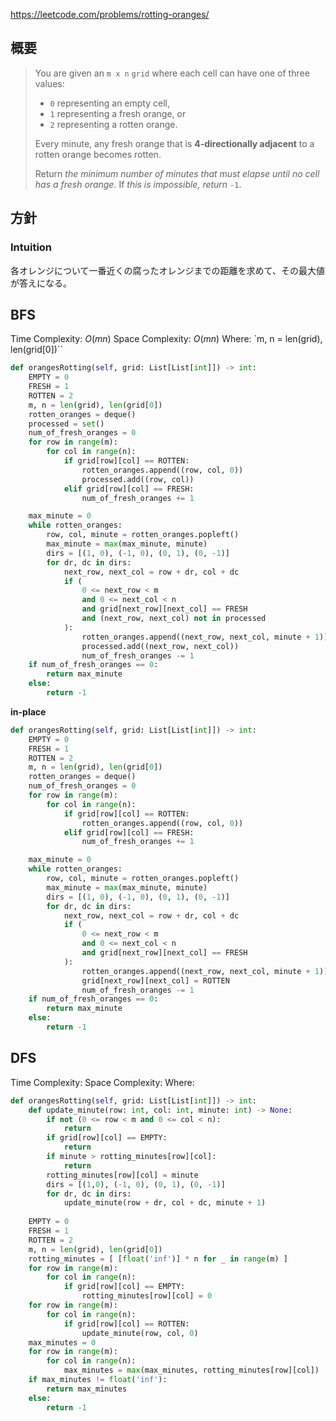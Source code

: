 https://leetcode.com/problems/rotting-oranges/


## 概要
>You are given an `m x n` `grid` where each cell can have one of three values:
>- `0` representing an empty cell,
>- `1` representing a fresh orange, or
>- `2` representing a rotten orange.
>
> Every minute, any fresh orange that is **4-directionally adjacent** to a rotten orange becomes rotten.
> 
>Return _the minimum number of minutes that must elapse until no cell has a fresh orange_. If _this is impossible, return_ `-1`.
## 方針
### Intuition
各オレンジについて一番近くの腐ったオレンジまでの距離を求めて、その最大値が答えになる。

## BFS
Time Complexity: $O(mn)$
Space Complexity: $O(mn)$
Where: `m, n = len(grid), len(grid[0])``


```python
def orangesRotting(self, grid: List[List[int]]) -> int:
	EMPTY = 0
	FRESH = 1
	ROTTEN = 2
	m, n = len(grid), len(grid[0])
	rotten_oranges = deque()
	processed = set()
	num_of_fresh_oranges = 0
	for row in range(m):
		for col in range(n):
			if grid[row][col] == ROTTEN:
				rotten_oranges.append((row, col, 0))
				processed.add((row, col))
			elif grid[row][col] == FRESH:
				num_of_fresh_oranges += 1

	max_minute = 0
	while rotten_oranges:
		row, col, minute = rotten_oranges.popleft()
		max_minute = max(max_minute, minute)
		dirs = [(1, 0), (-1, 0), (0, 1), (0, -1)]
		for dr, dc in dirs:
			next_row, next_col = row + dr, col + dc
			if (
				0 <= next_row < m
				and 0 <= next_col < n
				and grid[next_row][next_col] == FRESH
				and (next_row, next_col) not in processed
			):
				rotten_oranges.append((next_row, next_col, minute + 1))
				processed.add((next_row, next_col))
				num_of_fresh_oranges -= 1
	if num_of_fresh_oranges == 0:
		return max_minute
	else:
		return -1
```

**in-place**
```python
def orangesRotting(self, grid: List[List[int]]) -> int:
	EMPTY = 0
	FRESH = 1
	ROTTEN = 2
	m, n = len(grid), len(grid[0])
	rotten_oranges = deque()
	num_of_fresh_oranges = 0
	for row in range(m):
		for col in range(n):
			if grid[row][col] == ROTTEN:
				rotten_oranges.append((row, col, 0))
			elif grid[row][col] == FRESH:
				num_of_fresh_oranges += 1

	max_minute = 0
	while rotten_oranges:
		row, col, minute = rotten_oranges.popleft()
		max_minute = max(max_minute, minute)
		dirs = [(1, 0), (-1, 0), (0, 1), (0, -1)]
		for dr, dc in dirs:
			next_row, next_col = row + dr, col + dc
			if (
				0 <= next_row < m
				and 0 <= next_col < n
				and grid[next_row][next_col] == FRESH
			):
				rotten_oranges.append((next_row, next_col, minute + 1))
				grid[next_row][next_col] = ROTTEN
				num_of_fresh_oranges -= 1
	if num_of_fresh_oranges == 0:
		return max_minute
	else:
		return -1
```
## DFS
Time Complexity:
Space Complexity:
Where:

```python
def orangesRotting(self, grid: List[List[int]]) -> int:
	def update_minute(row: int, col: int, minute: int) -> None:
		if not (0 <= row < m and 0 <= col < n):
			return
		if grid[row][col] == EMPTY:
			return
		if minute > rotting_minutes[row][col]:
			return
		rotting_minutes[row][col] = minute
		dirs = [(1,0), (-1, 0), (0, 1), (0, -1)]
		for dr, dc in dirs:
			update_minute(row + dr, col + dc, minute + 1)
	
	EMPTY = 0
	FRESH = 1
	ROTTEN = 2
	m, n = len(grid), len(grid[0])
	rotting_minutes = [ [float('inf')] * n for _ in range(m) ]
	for row in range(m):
		for col in range(n):
			if grid[row][col] == EMPTY:
				rotting_minutes[row][col] = 0
	for row in range(m):
		for col in range(n):
			if grid[row][col] == ROTTEN:
				update_minute(row, col, 0)
	max_minutes = 0
	for row in range(m):
		for col in range(n):
			max_minutes = max(max_minutes, rotting_minutes[row][col])
	if max_minutes != float('inf'):
		return max_minutes
	else:
		return -1
```
